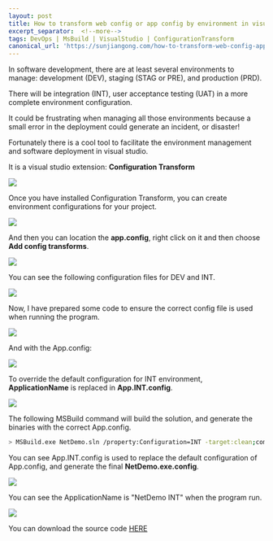 ```yaml
---
layout: post
title: How to transform web config or app config by environment in visual studio
excerpt_separator:  <!--more-->
tags: DevOps | MsBuild | VisualStudio | ConfigurationTransform
canonical_url: 'https://sunjiangong.com/how-to-transform-web-config-app-config-by-environment-visual-studio/'
---
```


In software development, there are at least several environments to manage: development (DEV), staging (STAG or PRE), and production (PRD). 

There will be integration (INT), user acceptance testing (UAT) in a more complete environment configuration.

It could be frustrating when managing all those environments because a small error in the deployment could generate an incident, or disaster!

Fortunately there is a cool tool to facilitate the environment management and software deployment in visual studio.

<!--more-->

It is a visual studio extension: **Configuration Transform**

![](./../../../assets/images/NetFrameworkConfigTransform/00_download.PNG)


Once you have installed Configuration Transform, you can create environment configurations for your project.

![](./../../../assets/images/NetFrameworkConfigTransform/01_add_profiles.PNG)

And then you can location the **app.config**, right click on it and then choose **Add config transforms**.

![](./../../../assets/images/NetFrameworkConfigTransform/02_generate.png)

You can see the following configuration files for DEV and INT.

![](./../../../assets/images/NetFrameworkConfigTransform/03_configs.png)

Now, I have prepared some code to ensure the correct config file is used when running the program.

![](./../../../assets/images/NetFrameworkConfigTransform/04_code.png)

And with the App.config:

![](./../../../assets/images/NetFrameworkConfigTransform/05_default_config.png)

To override the default configuration for INT environment, **ApplicationName** is replaced in **App.INT.config**.

![](./../../../assets/images/NetFrameworkConfigTransform/06_transform_replace.png)

The following MSBuild command will build the solution, and generate the binaries with the correct App.config.

```bash
> MSBuild.exe NetDemo.sln /property:Configuration=INT -target:clean;compile;build
```

You can see App.INT.config is used to replace the default configuration of App.config, and generate the final **NetDemo.exe.config**.

![](./../../../assets/images/NetFrameworkConfigTransform/07_build_detail.png)


You can see the ApplicationName is "NetDemo INT" when the program run.

![](./../../../assets/images/NetFrameworkConfigTransform/08_run.png)

You can download the source code [HERE](https://github.com/hellomrsun/BlogCodeSource/tree/master/src/2020-06-11_Configuration_Transform)